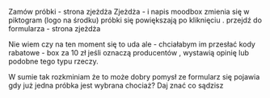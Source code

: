 
Zamów próbki - strona zjeżdża
Zjeżdża - i napis moodbox zmienia się w piktogram (logo na środku)
próbki się powiększają po kliknięciu .
przejdź do formularza - strona zjeżdża

Nie wiem czy na ten moment się to uda ale - chciałabym im przesłać kody rabatowe - box za 10 zł jeśli oznaczą producentów , wystawią opinię lub podobne tego typu rzeczy.


W sumie tak rozkminiam że to może dobry pomysł ze formularz się pojawia gdy już jedna próbka jest wybrana chociaż? Daj znać co sądzisz
